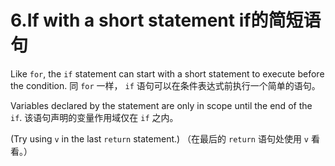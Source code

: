 

6.If with a short statement if的简短语句
======

Like `for`, the `if` statement can start with a short statement to execute before the condition.
同 `for` 一样， `if` 语句可以在条件表达式前执行一个简单的语句。

Variables declared by the statement are only in scope until the end of the `if`.
该语句声明的变量作用域仅在 `if` 之内。

(Try using `v` in the last `return` statement.)
（在最后的 `return` 语句处使用 `v` 看看。）


